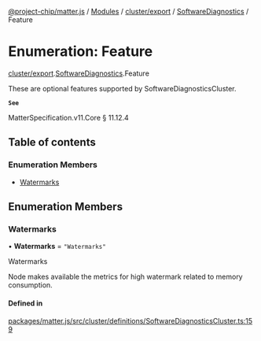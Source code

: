 [@project-chip/matter.js](../README.md) / [Modules](../modules.md) / [cluster/export](../modules/cluster_export.md) / [SoftwareDiagnostics](../modules/cluster_export.SoftwareDiagnostics.md) / Feature

# Enumeration: Feature

[cluster/export](../modules/cluster_export.md).[SoftwareDiagnostics](../modules/cluster_export.SoftwareDiagnostics.md).Feature

These are optional features supported by SoftwareDiagnosticsCluster.

**`See`**

MatterSpecification.v11.Core § 11.12.4

## Table of contents

### Enumeration Members

- [Watermarks](cluster_export.SoftwareDiagnostics.Feature.md#watermarks)

## Enumeration Members

### Watermarks

• **Watermarks** = ``"Watermarks"``

Watermarks

Node makes available the metrics for high watermark related to memory consumption.

#### Defined in

[packages/matter.js/src/cluster/definitions/SoftwareDiagnosticsCluster.ts:159](https://github.com/project-chip/matter.js/blob/c0d55745d5279e16fdfaa7d2c564daa31e19c627/packages/matter.js/src/cluster/definitions/SoftwareDiagnosticsCluster.ts#L159)
